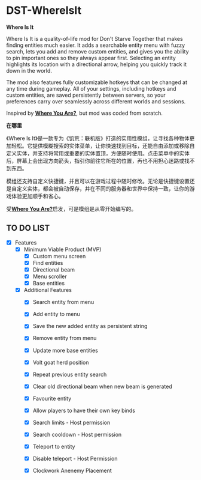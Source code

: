 # DST-WhereIsIt

**Where Is It**

Where Is It is a quality-of-life mod for Don't Starve Together that makes finding entities much easier. It adds a searchable entity menu with fuzzy search, lets you add and remove custom entities, and gives you the ability to pin important ones so they always appear first. Selecting an entity highlights its location with a directional arrow, helping you quickly track it down in the world.

The mod also features fully customizable hotkeys that can be changed at any time during gameplay. All of your settings, including hotkeys and custom entities, are saved persistently between servers, so your preferences carry over seamlessly across different worlds and sessions.


Inspired by [**Where You Are?**](https://steamcommunity.com/sharedfiles/filedetails/?id=2823963520&searchtext=Where+you+are), but mod was coded from scratch.

**在哪里**

《Where Is It》是一款专为《饥荒：联机版》打造的实用性模组，让寻找各种物体更加轻松。它提供模糊搜索的实体菜单，让你快速找到目标，还能自由添加或移除自定义实体，并支持将常用或重要的实体置顶，方便随时使用。点击菜单中的实体后，屏幕上会出现方向箭头，指引你前往它所在的位置，再也不用担心迷路或找不到东西。

模组还支持自定义快捷键，并且可以在游戏过程中随时修改。无论是快捷键设置还是自定义实体，都会被自动保存，并在不同的服务器和世界中保持一致，让你的游戏体验更加顺手和省心。

受[**Where You Are?**](https://steamcommunity.com/sharedfiles/filedetails/?id=2823963520&searchtext=Where+you+are)启发，可是模组是从零开始编写的。

## TO DO LIST
- [x] Features
    - [x] Minimum Viable Product (MVP)
        - [x] Custom menu screen
        - [x] Find entities 
        - [x] Directional beam
        - [x] Menu scroller
        - [x] Base entities
    - [x] Additional Features
        - [x] Search entity from menu
        - [x] Add entity to menu
        - [x] Save the new added entity as persistent string
        - [x] Remove entity from menu
        - [x] Update more base entities
        - [x] Volt goat herd position
        - [x] Repeat previous entity search
        - [x] Clear old directional beam when new beam is generated
        - [x] Favourite entity
        - [x] Allow players to have their own key binds
        - [x] Search limits - Host permission
        - [x] Search cooldown - Host permission
        - [x] Teleport to entity
        - [x] Disable teleport - Host Permission
        - [x] Clockwork Anenemy Placement  


<!-- 
How should i go about creating the anenemy placement for clockworks?
Options: x = mini signs or clockwork
1) Scan for clockwork positions and place x only when player presses a key.
2) Do my old strat and just place it down on the base of the entity on spawn.


Since clockwork nightmares always spawn on the same spot after ruin resets, shouldnt they technically have some sort of spawner identifiers. Maybe we could do that later but use the normal strat of placing it on the base of the spawn for now.


- retrofitcavemap_anr.lua
RepopNear(AddRuinsRespawner("bishop_nightmare"), "bishop_nightmare", "nightmarelight", 6, 8)
RepopNear(AddRuinsRespawner("knight_nightmare"), "knight_nightmare", "nightmarelight", 6, 8)
RepopNear(AddRuinsRespawner("rook_nightmare"), "rook_nightmare", "nightmarelight", 6, 5)

- rook.lua
RuinsRespawner.Inst("rook_nightmare", onruinsrespawn), RuinsRespawner.WorldGen("rook_nightmare", onruinsrespawn)

- ruins.lua
rook_nightmare_spawner = .07,
bishop_nightmare_spawner = .07,
knight_nightmare_spawner = .07,

local assets =
{
    Asset("ANIM", "anim/bishop.zip"),
    Asset("ANIM", "anim/bishop_build.zip"),
    Asset("ANIM", "anim/bishop_nightmare.zip"),
}

local assets =
{
    Asset("ANIM", "anim/knight.zip"),
    Asset("ANIM", "anim/knight_build.zip"),
    Asset("ANIM", "anim/knight_nightmare.zip"),
}

local assets =
{
    Asset("ANIM", "anim/rook.zip"),
    Asset("ANIM", "anim/rook_build.zip"),
    Asset("ANIM", "anim/rook_nightmare.zip"),
}


 -->
    